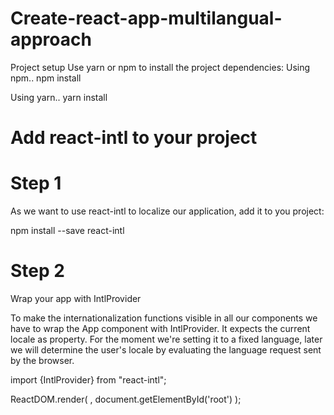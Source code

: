 # Create-react-app-multilangual-approach

Project setup
Use yarn or npm to install the project dependencies:
Using npm..
npm install

Using yarn..
yarn install

# Add react-intl to your project

# Step 1
As we want to use react-intl to localize our application, add it to you project:

npm install --save react-intl

# Step 2
Wrap your app with IntlProvider

To make the internationalization functions visible in all our components we have to wrap the App component with IntlProvider. 
It expects the current locale as property. For the moment we're setting it to a fixed language, later we will determine the user's locale by evaluating the language request sent by the browser.

import {IntlProvider} from "react-intl";

ReactDOM.render(
    <IntlProvider locale='en'>
        <App/>
    </IntlProvider>,
    document.getElementById('root')
);


